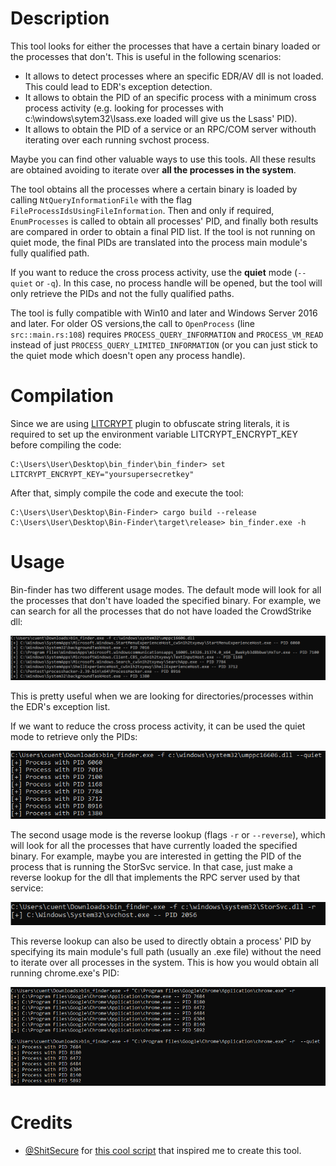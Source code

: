 # Description

This tool looks for either the processes that have a certain binary loaded or the processes that don't. This is useful in the following scenarios:

* It allows to detect processes where an specific EDR/AV dll is not loaded. This could lead to EDR's exception detection.
* It allows to obtain the PID of an specific process with a minimum cross process activity (e.g. looking for processes with c:\windows\sytem32\lsass.exe loaded will give us the Lsass' PID).
* It allows to obtain the PID of a service or an RPC/COM server withouth iterating over each running svchost process.

Maybe you can find other valuable ways to use this tools. All these results are obtained avoiding to iterate over **all the processes in the system**.

The tool obtains all the processes where a certain binary is loaded by calling `NtQueryInformationFile` with the flag `FileProcessIdsUsingFileInformation`. Then and only if required, `EnumProcesses` is called to obtain all processes' PID, and finally both results are compared in order to obtain a final PID list. If the tool is not running on quiet mode, the final PIDs are translated into the process main module's fully qualified path.

If you want to reduce the cross process activity, use the **quiet** mode (`--quiet` or `-q`). In this case, no process handle will be opened, but the tool will only retrieve the PIDs and not the fully qualified paths.

The tool is fully compatible with Win10 and later and Windows Server 2016 and later. For older OS versions,the call to `OpenProcess` (line `src::main.rs:108`) requires `PROCESS_QUERY_INFORMATION` and `PROCESS_VM_READ` instead of just `PROCESS_QUERY_LIMITED_INFORMATION` (or you can just stick to the quiet mode which doesn't open any process handle). 

# Compilation 

Since we are using [LITCRYPT](https://github.com/anvie/litcrypt.rs) plugin to obfuscate string literals, it is required to set up the environment variable LITCRYPT_ENCRYPT_KEY before compiling the code:

	C:\Users\User\Desktop\bin_finder\bin_finder> set LITCRYPT_ENCRYPT_KEY="yoursupersecretkey"

After that, simply compile the code and execute the tool:

	C:\Users\User\Desktop\Bin-Finder> cargo build --release
	C:\Users\User\Desktop\Bin-Finder\target\release> bin_finder.exe -h

# Usage 
Bin-finder has two different usage modes. The default mode will look for all the processes that don't have loaded the specified binary. For example, we can search for all the processes that do not have loaded the CrowdStrike dll:

![All processes without CS.](/images/find.png "All processes without CS.")

This is pretty useful when we are looking for directories/processes within the EDR's exception list.

If we want to reduce the cross process activity, it can be used the quiet mode to retrieve only the PIDs:

![All processes without CS.](/images/find_quiet.png "All processes without CS.")

The second usage mode is the reverse lookup (flags `-r` or `--reverse`), which will look for all the processes that have currently loaded the specified binary. For example, maybe you are interested in getting the PID of the process that is running the StorSvc service. In that case, just make a reverse lookup for the dll that implements the RPC server used by that service:

![Reverse lookup.](/images/reverse.png "Reverse lookup.")

This reverse lookup can also be used to directly obtain a process' PID by specifying its main module's full path (usually an .exe file) without the need to iterate over all processes in the system. This is how you would obtain all running chrome.exe's PID:

![Exe reverse lookup.](/images/reverse_exe.png "Reverse lookup.")


# Credits

* [@ShitSecure](https://twitter.com/ShitSecure) for [this cool script](https://gist.github.com/S3cur3Th1sSh1t/d9aad93027aad893adae8805d59e2d73) that inspired me to create this tool.
